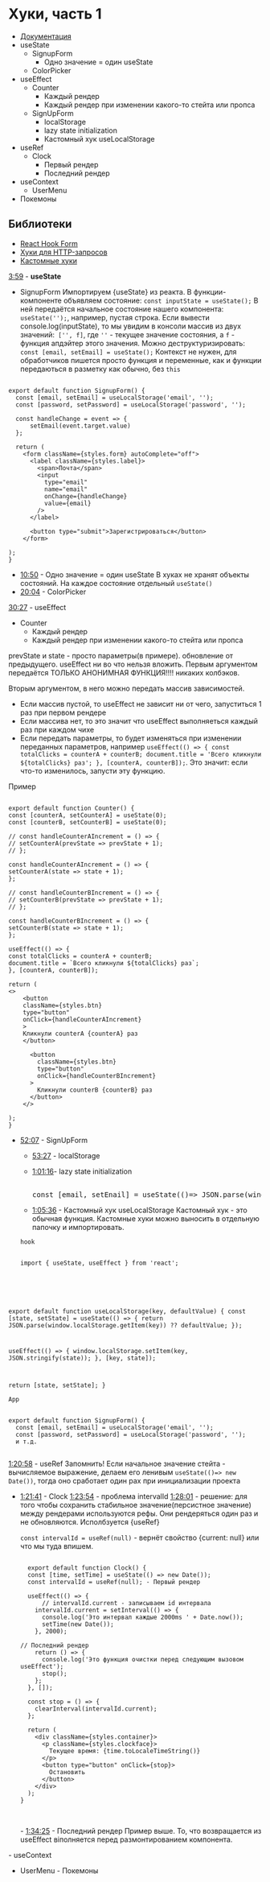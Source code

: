 # Хуки, часть 1

- [Документация](https://ru.reactjs.org/docs/hooks-intro.html)
- useState
  - SignupForm
    - Одно значение = один useState
  - ColorPicker
- useEffect
  - Counter
    - Каждый рендер
    - Каждый рендер при изменении какого-то стейта или пропса
  - SignUpForm
    - localStorage
    - lazy state initialization
    - Кастомный хук useLocalStorage
- useRef
  - Clock
    - Первый рендер
    - Последний рендер
- useContext
  - UserMenu
- Покемоны

## Библиотеки

- [React Hook Form](https://react-hook-form.com/)
- [Хуки для HTTP-запросов](https://github.com/tannerlinsley/react-query)
- [Кастомные хуки](https://github.com/streamich/react-use)

[3:59](https://youtu.be/S1NrJZscSrc?t=234) - <strong id='1'> useState </strong>

- SignupForm
  Импортируем {useState} из реакта.
  В функции-компоненте объявляем состояние: `const inputState = useState();`
  В ней передаётся начальное состояние нашего компонента: `useState('');`, например, пустая строка. Если вывести console.log(inputState), то мы увидим в консоли массив из двух значений:` ['', f]`, где `''` - текущее значение состояния, а `f` - функция апдэйтер этого значения.
  Можно деструктуризировать: `const [email, setEmail] = useState();` Контекст не нужен, для обработчиков пишется просто функция и переменные, как и функции передаються в разметку как обычно, без `this`

<pre><code>
export default function SignupForm() {
  const [email, setEmail] = useLocalStorage('email', '');
  const [password, setPassword] = useLocalStorage('password', '');

  const handleChange = event => {
      setEmail(event.target.value)
  };

  return (
    &lt;form className={styles.form} autoComplete="off"&gt;
      &lt;label className={styles.label}&gt;
        &lt;span&gt;Почта&lt;/span&gt;
        &lt;input
          type="email"
          name="email"
          onChange={handleChange}
          value={email}
        /&gt;
      &lt;/label&gt;

      &lt;button type="submit"&gt;Зарегистрироваться&lt;/button&gt;
    &lt;/form&gt;

);
}
</code></pre>

- [10:50](https://youtu.be/S1NrJZscSrc?t=650) - Одно значение = один useState
  В хуках не хранят объекты состояний. На каждое состояние отдельный `useState()`
- [20:04](https://youtu.be/S1NrJZscSrc?t=1204) - ColorPicker

[30:27](https://youtu.be/S1NrJZscSrc?t=1827) - useEffect

- Counter
  - Каждый рендер
  - Каждый рендер при изменении какого-то стейта или пропса

prevState и state - просто параметры(в примере). обновление от предыдущего.
useEffect ни во что нельзя вложить. Первым аргументом передаётся ТОЛЬКО АНОНИМНАЯ ФУНКЦИЯ!!!! никаких колбэков.

Вторым аргументом, в него можно передать массив зависимостей.
<br/>

- Если массив пустой, то useEffect не зависит ни от чего, запуститься 1 раз при первом рендере
  <br/>
- Если массива нет, то это значит что useEffect выполняеться каждый раз при каждом чихе
  <br/>
- Если передать параметры, то будет изменяться при изменении переданных параметров, например `useEffect(() => { const totalClicks = counterA + counterB; document.title = 'Всего кликнули ${totalClicks} раз'; }, [counterA, counterB]);`. Это значит: если что-то изменилось, запусти эту функцию.

Пример

<pre><code>
export default function Counter() {
const [counterA, setCounterA] = useState(0);
const [counterB, setCounterB] = useState(0);

// const handleCounterAIncrement = () => {
// setCounterA(prevState => prevState + 1);
// };

const handleCounterAIncrement = () => {
setCounterA(state => state + 1);
};

// const handleCounterBIncrement = () => {
// setCounterB(prevState => prevState + 1);
// }; 

const handleCounterBIncrement = () => {
setCounterB(state => state + 1);
};

useEffect(() => {
const totalClicks = counterA + counterB;
document.title = `Всего кликнули ${totalClicks} раз`;
}, [counterA, counterB]);

return (
&lt;&gt;
    &lt;button
    className={styles.btn}
    type="button"
    onClick={handleCounterAIncrement}
    &gt;
    Кликнули counterA {counterA} раз
    &lt;/button&gt;

      &lt;button
        className={styles.btn}
        type="button"
        onClick={handleCounterBIncrement}
      &gt;
        Кликнули counterB {counterB} раз
      &lt;/button&gt;
    &lt;/&gt;

);
}
</code></pre>

- [52:07](https://youtu.be/S1NrJZscSrc?t=3116) - SignUpForm

  - [53:27](https://youtu.be/S1NrJZscSrc?t=3221) - localStorage

  - [1:01:16](https://youtu.be/S1NrJZscSrc?t=3676)- lazy state initialization
    <pre><cod>
    const [email, setEnail] = useState(()=> JSON.parse(window.localStorage.getItem('email)) ?? '')
    </code></pre>

  - [1:05:36](https://youtu.be/S1NrJZscSrc?t=3936) - Кастомный хук useLocalStorage
    Кастомный хук - это обычная функция. Кастомные хуки можно выносить в отдельную папочку и импортировать.

  `hook`
    <pre><code>
  import { useState, useEffect } from 'react';

export default function useLocalStorage(key, defaultValue) {
const [state, setState] = useState(() => {
return JSON.parse(window.localStorage.getItem(key)) ?? defaultValue;
});

useEffect(() => {
window.localStorage.setItem(key, JSON.stringify(state));
}, [key, state]);

return [state, setState];
}
</code></pre>

`App`

<pre><code>
export default function SignupForm() {
  const [email, setEmail] = useLocalStorage('email', '');
  const [password, setPassword] = useLocalStorage('password', '');
  и т.д.
  </code></pre>

[1:20:58](https://youtu.be/S1NrJZscSrc?t=4858) - useRef
Запомнить! Если начальное значение стейта - вычисляемое выражение, делаем его ленивым `useState(()=> new Date())`, тогда оно сработает один рах при инициализации проекта

- [1:21:41](https://youtu.be/S1NrJZscSrc?t=4901) - Clock
  [1:23:54](https://youtu.be/S1NrJZscSrc?t=5034) - проблема intervalId
  [1:28:01](https://youtu.be/S1NrJZscSrc?t=5281) - решение: для того чтобы сохранить стабильное значение(персистное значение) между рендерами используются рефы. Они рендеряться один раз и не обновляются. Исполбзуется {useRef}

  `const intervalId = useRef(null)` - вернёт свойство {current: null} или что мы туда впишем.

    <pre><code>
    export default function Clock() {
    const [time, setTime] = useState(() => new Date());
    const intervalId = useRef(null); - Первый рендер
  
    useEffect(() => {
        // intervalId.current - записываем id интервала
      intervalId.current = setInterval(() => {
        console.log('Это интервал каждые 2000ms ' + Date.now());
        setTime(new Date());
      }, 2000);
  
  // Последний рендер
      return () => {
        console.log('Это функция очистки перед следующим вызовом useEffect');
        stop();
      };
    }, []);
  
    const stop = () => {
      clearInterval(intervalId.current);
    };
  
    return (
      &lt;div className={styles.container}&gt;
        &lt;p className={styles.clockface}&gt;
          Текущее время: {time.toLocaleTimeString()}
        &lt;/p&gt;
        &lt;button type="button" onClick={stop}&gt;
          Остановить
        &lt;/button&gt;
      &lt;/div&gt;
    );
  }
    </code></pre>

  <br/> - [1:34:25](https://youtu.be/S1NrJZscSrc?t=5665) - Последний рендер
  Пример выше. То, что возвращается из useEffect віполняется перед размонтированием компонента.

[]() - useContext

- []() UserMenu
  []() - Покемоны
